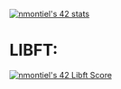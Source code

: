 [![nmontiel's 42 stats](https://badge42.vercel.app/api/v2/clgxuihg7003608l92rk5ua9w/stats?cursusId=21&coalitionId=275)](https://github.com/JaeSeoKim/badge42)


# LIBFT:

[![nmontiel's 42 Libft Score](https://badge42.vercel.app/api/v2/clgxuihg7003608l92rk5ua9w/project/3067093)](https://github.com/JaeSeoKim/badge42)
